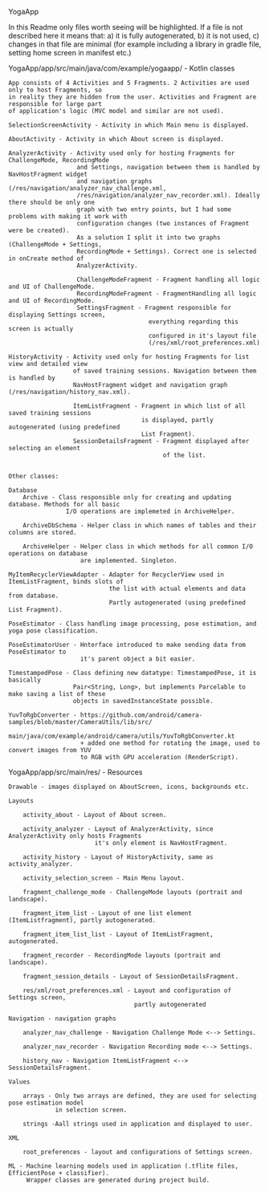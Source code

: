 YogaApp

In this Readme only files worth seeing will be highlighted. If a file is not described here it means
that:
    a) it is fully autogenerated,
    b) it is not used,
    c) changes in that file are minimal (for example including a library in gradle file, setting
       home screen in manifest etc.)

YogaApp/app/src/main/java/com/example/yogaapp/ - Kotlin classes

    
    App consists of 4 Activities and 5 Fragments. 2 Activities are used only to host Fragments, so
    in reality they are hidden from the user. Activities and Fragment are responsible for large part
    of application's logic (MVC model and similar are not used).
     
    SelectionScreenActivity - Activity in which Main menu is displayed.
    
    AboutActivity - Activity in which About screen is displayed.
    
    AnalyzerActivity - Activity used only for hosting Fragments for ChallengeMode, RecordingMode 
                       and Settings, navigation between them is handled by NavHostFragment widget
                       and navigation graphs (/res/navigation/analyzer_nav_challenge.xml,
                       /res/navigation/analyzer_nav_recorder.xml). Ideally there should be only one 
                       graph with two entry points, but I had some problems with making it work with
                       configuration changes (two instances of Fragment were be created). 
                       As a solution I split it into two graphs (ChallengeMode + Settings, 
                       RecordingMode + Settings). Correct one is selected in onCreate method of
                       AnalyzerActivity.
                       
                       ChallengeModeFragment - Fragment handling all logic and UI of ChallengeMode.
                       RecordingModeFragment - FragmentHandling all logic and UI of RecordingMode.
                       SettingsFragment - Fragment responsible for displaying Settings screen,
                                           everything regarding this screen is actually 
                                           configured in it's layout file
                                           (/res/xml/root_preferences.xml)   
                                                                  
    HistoryActivity - Activity used only for hosting Fragments for list view and detailed view
                      of saved training sessions. Navigation between them is handled by 
                      NavHostFragment widget and navigation graph (/res/navigation/history_nav.xml).
                      
                      ItemListFragment - Fragment in which list of all saved training sessions
                                         is displayed, partly autogenerated (using predefined
                                         List Fragment). 
                      SessionDetailsFragment - Fragment displayed after selecting an element 
                                               of the list.
                                               
                           
    Other classes: 
    
    Database
        Archive - Class responsible only for creating and updating database. Methods for all basic 
                    I/O operations are implemeted in ArchiveHelper. 
                    
        ArchiveDbSchema - Helper class in which names of tables and their columns are stored.
        
        ArchiveHelper - Helper class in which methods for all common I/O operations on database 
                        are implemented. Singleton.

    MyItemRecyclerViewAdapter - Adapter for RecyclerView used in ItemListFragment, binds slots of 
                                the list with actual elements and data from database. 
                                Partly autogenerated (using predefined List Fragment).
                                
    PoseEstimator - Class handling image processing, pose estimation, and yoga pose classification.
    
    PoseEstimatorUser - Hnterface introduced to make sending data from PoseEstimator to  
                        it's parent object a bit easier.
                        
    TimestampedPose - Class defining new datatype: TimestampedPose, it is basically 
                      Pair<String, Long>, but implements Parcelable to make saving a list of these 
                      objects in savedInstanceState possible.
                      
    YuvToRgbConverter - https://github.com/android/camera-samples/blob/master/CameraUtils/lib/src/
                        main/java/com/example/android/camera/utils/YuvToRgbConverter.kt
                        + added one method for rotating the image, used to convert images from YUV 
                        to RGB with GPU acceleration (RenderScript).
 
YogaApp/app/src/main/res/ - Resources    

    Drawable - images displayed on AboutScreen, icons, backgrounds etc.
                   
    Layouts
    
        activity_about - Layout of About screen.
        
        activity_analyzer - Layout of AnalyzerActivity, since AnalyzerActivity only hosts Fragments 
                            it's only element is NavHostFragment.
                            
        activity_history - Layout of HistoryActivity, same as activity_analyzer.
        
        activity_selection_screen - Main Menu layout.
        
        fragment_challenge_mode - ChallengeMode layouts (portrait and landscape).
        
        fragment_item_list - Layout of one list element (ItemListfragment), partly autogenerated.
        
        fragment_item_list_list - Layout of ItemListFragment, autogenerated.
        
        fragment_recorder - RecordingMode layouts (portrait and landscape).
        
        fragment_session_details - Layout of SessionDetailsFragment.
        
        res/xml/root_preferences.xml - Layout and configuration of Settings screen, 
                                       partly autogenerated
        
    Navigation - navigation graphs
                  
        analyzer_nav_challenge - Navigation Challenge Mode <--> Settings.
        
        analyzer_nav_recorder - Navigation Recording mode <--> Settings.
        
        history_nav - Navigation ItemListFragment <--> SessionDetailsFragment.                  
    
    Values 
    
        arrays - Only two arrays are defined, they are used for selecting pose estimation model
                 in selection screen.
        
        strings -Aall strings used in application and displayed to user.
        
    XML
        
        root_preferences - layout and configurations of Settings screen.
        
    ML - Machine learning models used in application (.tflite files, EfficientPose + classifier).
         Wrapper classes are generated during project build.
    
